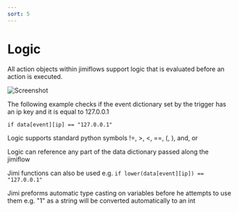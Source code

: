 ```yaml
---
sort: 5
---
```


# Logic

All action objects within jimiflows support logic that is evaluated before an action is executed.

![Screenshot](https://github.com/z1pti3/jimi/blob/v1.1/examples/screenshots/screenshot5.png)

The following example checks if the event dictionary set by the trigger has an ip key and it is equal to 127.0.0.1

`if data[event][ip] == "127.0.0.1"`

Logic supports standard python symbols !=, >, <, ==, (, ), and, or

Logic can reference any part of the data dictionary passed along the jimiflow

Jimi functions can also be used e.g. `if lower(data[event][ip]) == "127.0.0.1"`

Jimi preforms automatic type casting on variables before he attempts to use them e.g. "1" as a string will be converted automatically to an int 
